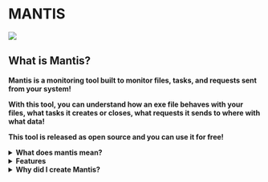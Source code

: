 # MANTIS

<img src="https://github.com/user-attachments/assets/701020ba-2b18-4bf0-805e-ee75a211d7ed"> 

## What is Mantis?

<b>Mantis is a monitoring tool built to monitor files, tasks, and requests sent from your system!

With this tool, you can understand how an exe file behaves with your files, what tasks it creates or closes, what requests it sends to where with what data!

This tool is released as open source and you can use it for free!</b> 

<details>
  <summary><strong>What does mantis mean?</strong></summary>
  <p>Monitoring All Network, Tasks, and Integrated Systems</p>
</details>

<details>
  <summary><strong>Features</strong></summary>
  
   - File Monitoring (You can see what files/folders have been created, edited, or deleted)</p> 
   
   - Task Manager Monitoring (You can see which tasks were created by which program, which tasks are opened, and which tasks are currently running.)</p> 
   
   - Network Monitoring
</details>


<details>
  <summary><strong>Why did I create Mantis?</strong></summary>
  
   - I designed this tool for analyzing programs

   - You can read it here:<a href="https://github.com/Mr-Spect3r/MANTIS/blob/main/writeup.md"> WriteUp
</details>
